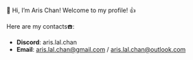 👋 Hi, I’m Aris Chan! Welcome to my profile! 👍

Here are my contacts☎️:
- **Discord**: aris.lal.chan
- **Email**: aris.lal.chan@gmail.com / aris.lal.chan@outlook.com

